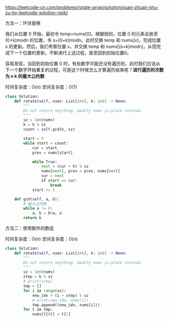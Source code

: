 https://leetcode-cn.com/problems/rotate-array/solution/xuan-zhuan-shu-zu-by-leetcode-solution-nipk/

方法一：环状替换

我们从位置 0 开始，最初令 temp=nums[0]。根据规则，位置 0 的元素会放至 (0+k)modn 的位置，令 x=(0+k)modn，此时交换 temp 和 nums[x]，完成位置 x 的更新。然后，我们考察位置 x，并交换 temp 和 nums[(x+k)modn]，从而完成下一个位置的更新。不断进行上述过程，直至回到初始位置0。

容易发现，当回到初始位置 0 时，有些数字可能还没有遍历到，此时我们应该从下一个数字开始重复的过程，可是这个时候怎么才算遍历结束呢？**进行遍历的次数为 n k 的最大公约数**

时间复杂度：O(n)  空间复杂度：O(1)

```python
class Solution:
    def rotate(self, nums: List[int], k: int) -> None:
        """
        Do not return anything, modify nums in-place instead.
        """
        sz = len(nums)
        k = k % sz
        count = self.gcd(k, sz)

        start = 0
        while start < count:
            cur = start
            prev = nums[start]

            while True:
                next = (cur + k) % sz
                nums[next], prev = prev, nums[next]
                cur = next
                if start == cur:
                    break
            start += 1

    def gcd(self, a, b):
        # 最大公约数
        while a != 0:
            a, b = b%a, a
        return b
```

方法二：使用额外的数组

时间复杂度：O(n)  空间复杂度：O(n)

```python
class Solution:
    def rotate(self, nums: List[int], k: int) -> None:
        """
        Do not return anything, modify nums in-place instead.
        """
        sz = len(nums)
        step = k % sz
        # print(step)
        tmp = []
        for i in range(sz):
            new_idx = (i + step) % sz
            # print(new_idx, nums[i])
            tmp.append((new_idx, nums[i]))
        for t in tmp:
            nums[t[0]] = t[1]

```